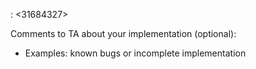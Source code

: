 <name Suha Mansuri>: <31684327>

Comments to TA about your implementation (optional):
- Examples: known bugs or incomplete implementation